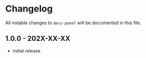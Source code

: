 # Changelog

All notable changes to `docs-panel` will be documented in this file.

## 1.0.0 - 202X-XX-XX

- initial release
